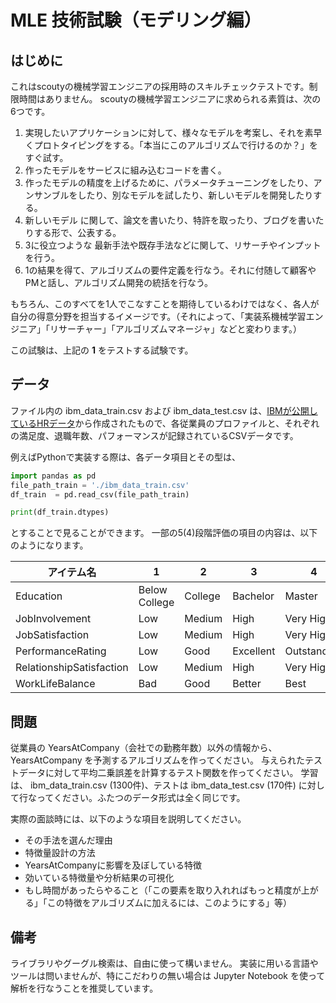# MLE 技術試験（モデリング編）

## はじめに
これはscoutyの機械学習エンジニアの採用時のスキルチェックテストです。制限時間はありません。
scoutyの機械学習エンジニアに求められる素質は、次の6つです。

1. 実現したいアプリケーションに対して、様々なモデルを考案し、それを素早くプロトタイピングをする。「本当にこのアルゴリズムで行けるのか？」をすぐ試す。
1. 作ったモデルをサービスに組み込むコードを書く。
1. 作ったモデルの精度を上げるために、パラメータチューニングをしたり、アンサンブルをしたり、別なモデルを試したり、新しいモデルを開発したりする。
1. 新しいモデル に関して、論文を書いたり、特許を取ったり、ブログを書いたりする形で、公表する。
1. 3に役立つような 最新手法や既存手法などに関して、リサーチやインプットを行う。
1. 1の結果を得て、アルゴリズムの要件定義を行なう。それに付随して顧客やPMと話し、アルゴリズム開発の統括を行なう。

もちろん、このすべてを1人でこなすことを期待しているわけではなく、各人が自分の得意分野を担当するイメージです。（それによって、「実装系機械学習エンジニア」「リサーチャー」「アルゴリズムマネージャ」などと変わります。）

この試験は、上記の **1** をテストする試験です。

## データ
ファイル内の ibm\_data\_train.csv および ibm\_data\_test.csv は、[IBMが公開しているHRデータ](https://www.ibm.com/communities/analytics/watson-analytics-blog/hr-employee-attrition/)から作成されたもので、各従業員のプロファイルと、それぞれの満足度、退職年数、パフォーマンスが記録されているCSVデータです。

例えばPythonで実装する際は、各データ項目とその型は、

```python
import pandas as pd
file_path_train = './ibm_data_train.csv'
df_train  = pd.read_csv(file_path_train)

print(df_train.dtypes)
```

とすることで見ることができます。
一部の5(4)段階評価の項目の内容は、以下のようになります。

| アイテム名 | 1 | 2 | 3 | 4 | 5 |
| ------------ | ------------- | ------------- | ------------- | ------------- | ------------- |
| Education | Below College | College | Bachelor | Master | Docter |
| JobInvolvement | Low | Medium | High | Very High | - |
| JobSatisfaction | Low | Medium | High | Very High | - |
| PerformanceRating | Low | Good | Excellent | Outstanding | - |
| RelationshipSatisfaction | Low | Medium | High | Very High | - |
| WorkLifeBalance | Bad | Good | Better | Best | - |


## 問題
従業員の YearsAtCompany（会社での勤務年数）以外の情報から、 YearsAtCompany を予測するアルゴリズムを作ってください。
与えられたテストデータに対して平均二乗誤差を計算するテスト関数を作ってください。
学習は、 ibm\_data\_train.csv (1300件)、テストは ibm\_data\_test.csv  (170件) に対して行なってください。ふたつのデータ形式は全く同じです。

実際の面談時には、以下のような項目を説明してください。
* その手法を選んだ理由
* 特徴量設計の方法
* YearsAtCompanyに影響を及ぼしている特徴
* 効いている特徴量や分析結果の可視化
* もし時間があったらやること（「この要素を取り入れればもっと精度が上がる」「この特徴をアルゴリズムに加えるには、このようにする」等）


## 備考
ライブラリやグーグル検索は、自由に使って構いません。
実装に用いる言語やツールは問いませんが、特にこだわりの無い場合は Jupyter Notebook を使って解析を行なうことを推奨しています。
